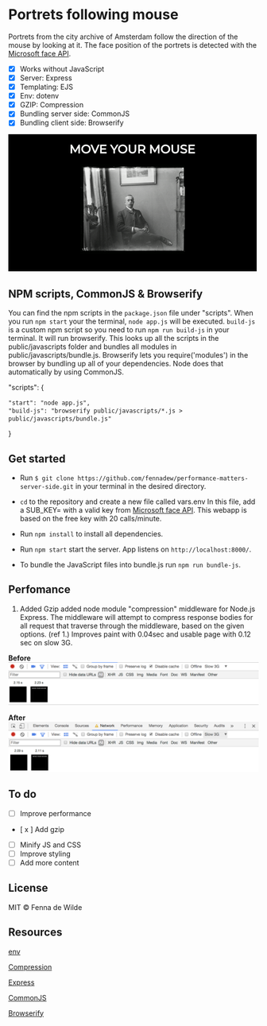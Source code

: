# Portrets following mouse

Portrets from the city archive of Amsterdam follow the direction of the mouse by looking at it. The face position of the portrets is detected with the [Microsoft face API](https://azure.microsoft.com/en-us/services/cognitive-services/face/).
*   [x] Works without JavaScript
*   [x] Server: Express
*   [x] Templating: EJS
*   [x] Env: dotenv
*   [x] GZIP: Compression
*   [x] Bundling server side: CommonJS
*   [x] Bundling client side: Browserify

![Example webapp](https://github.com/fennadew/performance-matters-server-side/blob/master/public/images/example.gif)

## NPM scripts, CommonJS & Browserify
You can find the npm scripts in the `package.json` file under "scripts". When you run `npm start` your the terminal, `node app.js` will be executed.
`build-js` is a custom npm script so you need to run `npm run build-js` in your terminal. It will run browserify. This looks up all the scripts in the public/javascripts folder and bundles all modules in public/javascripts/bundle.js.
Browserify lets you require('modules') in the browser by bundling up all of your dependencies. Node does that automatically by using CommonJS.

  "scripts": {

    "start": "node app.js",
    "build-js": "browserify public/javascripts/*.js > public/javascripts/bundle.js"

  }

## Get started

* Run `$ git clone https://github.com/fennadew/performance-matters-server-side.git` in your terminal in the desired directory.

* `cd` to the repository and create a new file called vars.env
In this file, add a SUB_KEY= with a valid key from [Microsoft face API](https://azure.microsoft.com/en-us/services/cognitive-services/face/).
This webapp is based on the free key with 20 calls/minute. 

* Run `npm install` to install all dependencies.

* Run `npm start` start the server.
App listens on `http://localhost:8000/`.

* To bundle the JavaScript files into bundle.js run `npm run bundle-js`.

## Perfomance
1. Added Gzip
added node module "compression" middleware for Node.js Express. The middleware will attempt to compress response bodies for all request that traverse through the middleware, based on the given options. (ref 1.)
Improves paint with 0.04sec and usable page with 0.12 sec on slow 3G.

<b>Before</b>
![Example webapp](https://github.com/fennadew/performance-matters-server-side/blob/master/public/images/voor.png)

<b>After</b>
![Example webapp](https://github.com/fennadew/performance-matters-server-side/blob/master/public/images/na.png)

## To do
*   [ ] Improve performance
*   [ x ] Add gzip
*   [ ] Minify JS and CSS
*   [ ] Improve styling
*   [ ] Add more content

## License
MIT © Fenna de Wilde

## Resources

[env](https://github.com/motdotla/dotenv)

[Compression](https://github.com/expressjs/compression)

[Express](https://github.com/expressjs/express)

[CommonJS](https://nodejs.org/docs/latest/api/modules.html)

[Browserify](http://browserify.org/)




